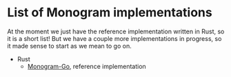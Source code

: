 # List of Monogram implementations

At the moment we just have the reference implementation written in 
Rust, so it is a short list! But we have a couple more implementations
in progress, so it made sense to start as we mean to go on.

- Rust 
    - [Monogram-Go](https://github.com/monogram-project/monogram-go),  reference implementation
